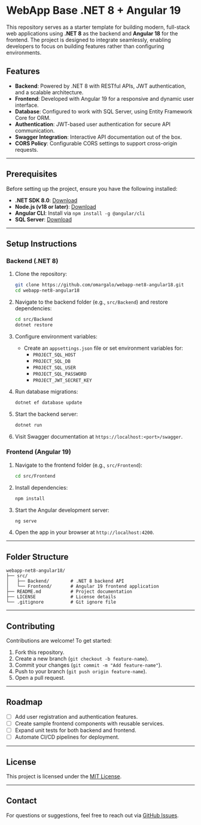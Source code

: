 
# WebApp Base .NET 8 + Angular 19

This repository serves as a starter template for building modern, full-stack web applications using **.NET 8** as the backend and **Angular 18** for the frontend. The project is designed to integrate seamlessly, enabling developers to focus on building features rather than configuring environments.

## Features
- **Backend**: Powered by .NET 8 with RESTful APIs, JWT authentication, and a scalable architecture.
- **Frontend**: Developed with Angular 19 for a responsive and dynamic user interface.
- **Database**: Configured to work with SQL Server, using Entity Framework Core for ORM.
- **Authentication**: JWT-based user authentication for secure API communication.
- **Swagger Integration**: Interactive API documentation out of the box.
- **CORS Policy**: Configurable CORS settings to support cross-origin requests.

---

## Prerequisites
Before setting up the project, ensure you have the following installed:
- **.NET SDK 8.0**: [Download](https://dotnet.microsoft.com/download)
- **Node.js (v18 or later)**: [Download](https://nodejs.org)
- **Angular CLI**: Install via `npm install -g @angular/cli`
- **SQL Server**: [Download](https://www.microsoft.com/en-us/sql-server/sql-server-downloads)

---

## Setup Instructions

### Backend (.NET 8)
1. Clone the repository:
   ```bash
   git clone https://github.com/omargalo/webapp-net8-angular18.git
   cd webapp-net8-angular18
   ```

2. Navigate to the backend folder (e.g., `src/Backend`) and restore dependencies:
   ```bash
   cd src/Backend
   dotnet restore
   ```

3. Configure environment variables:
   - Create an `appsettings.json` file or set environment variables for:
     - `PROJECT_SQL_HOST`
     - `PROJECT_SQL_DB`
     - `PROJECT_SQL_USER`
     - `PROJECT_SQL_PASSWORD`
     - `PROJECT_JWT_SECRET_KEY`

4. Run database migrations:
   ```bash
   dotnet ef database update
   ```

5. Start the backend server:
   ```bash
   dotnet run
   ```

6. Visit Swagger documentation at `https://localhost:<port>/swagger`.

### Frontend (Angular 19)
1. Navigate to the frontend folder (e.g., `src/Frontend`):
   ```bash
   cd src/Frontend
   ```

2. Install dependencies:
   ```bash
   npm install
   ```

3. Start the Angular development server:
   ```bash
   ng serve
   ```

4. Open the app in your browser at `http://localhost:4200`.

---

## Folder Structure
```
webapp-net8-angular18/
├── src/
│   ├── Backend/        # .NET 8 backend API
│   └── Frontend/       # Angular 19 frontend application
├── README.md           # Project documentation
├── LICENSE             # License details
└── .gitignore          # Git ignore file
```

---

## Contributing
Contributions are welcome! To get started:
1. Fork this repository.
2. Create a new branch (`git checkout -b feature-name`).
3. Commit your changes (`git commit -m "Add feature-name"`).
4. Push to your branch (`git push origin feature-name`).
5. Open a pull request.

---

## Roadmap
- [ ] Add user registration and authentication features.
- [ ] Create sample frontend components with reusable services.
- [ ] Expand unit tests for both backend and frontend.
- [ ] Automate CI/CD pipelines for deployment.

---

## License
This project is licensed under the [MIT License](LICENSE).

---

## Contact
For questions or suggestions, feel free to reach out via [GitHub Issues](https://github.com/omargalo/webapp-net8-angular18/issues).
